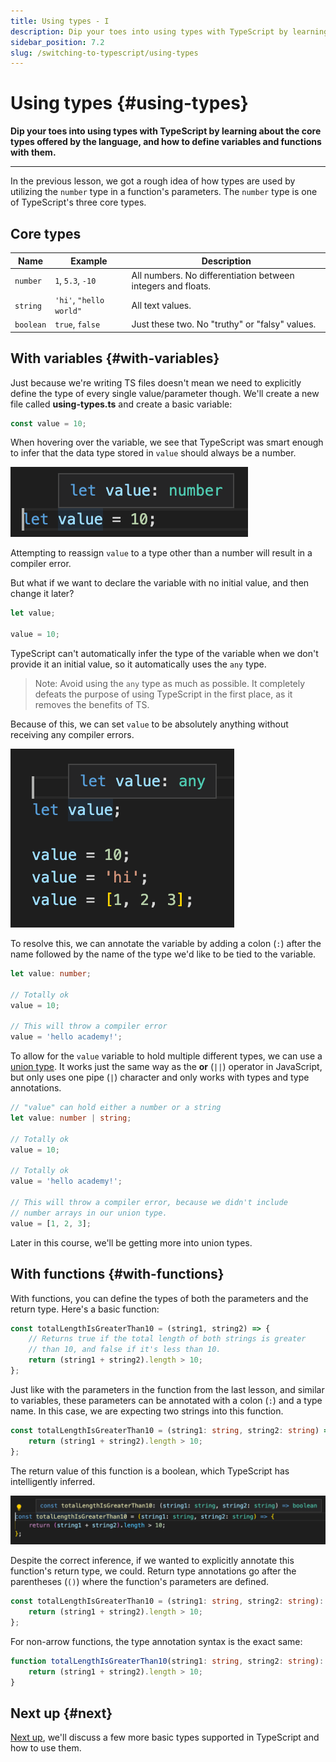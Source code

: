 ```yaml
---
title: Using types - I
description: Dip your toes into using types with TypeScript by learning about the core types offered by the language, and how to define variables and functions with them.
sidebar_position: 7.2
slug: /switching-to-typescript/using-types
---
```


# Using types {#using-types}

**Dip your toes into using types with TypeScript by learning about the core types offered by the language, and how to define variables and functions with them.**

---

In the previous lesson, we got a rough idea of how types are used by utilizing the `number` type in a function's parameters. The `number` type is one of TypeScript's three core types.

## Core types

| Name      | Example                 | Description                                                  |
| --------- | ----------------------- | ------------------------------------------------------------ |
| `number`  | `1`, `5.3`, `-10`       | All numbers. No differentiation between integers and floats. |
| `string`  | `'hi'`, `"hello world"` | All text values.                                             |
| `boolean` | `true`, `false`         | Just these two. No "truthy" or "falsy" values.               |

## With variables {#with-variables}

Just because we're writing TS files doesn't mean we need to explicitly define the type of every single value/parameter though. We'll create a new file called **using-types.ts** and create a basic variable:

```typescript
const value = 10;
```

When hovering over the variable, we see that TypeScript was smart enough to infer that the data type stored in `value` should always be a number.

![Type of variable automatically inferred](./images/number-inference.png)

Attempting to reassign `value` to a type other than a number will result in a compiler error.

But what if we want to declare the variable with no initial value, and then change it later?

<!-- eslint-disable -->
```typescript
let value;

value = 10;
```

TypeScript can't automatically infer the type of the variable when we don't provide it an initial value, so it automatically uses the `any` type.

> Note: Avoid using the `any` type as much as possible. It completely defeats the purpose of using TypeScript in the first place, as it removes the benefits of TS.

Because of this, we can set `value` to be absolutely anything without receiving any compiler errors.

![TypeScript didn't infer the type](./images/is-any.png)

To resolve this, we can annotate the variable by adding a colon (`:`) after the name followed by the name of the type we'd like to be tied to the variable.

```typescript
let value: number;

// Totally ok
value = 10;

// This will throw a compiler error
value = 'hello academy!';
```

To allow for the `value` variable to hold multiple different types, we can use a [union type](https://www.typescriptlang.org/docs/handbook/unions-and-intersections.html). It works just the same way as the **or** (`||`) operator in JavaScript, but only uses one pipe (`|`) character and only works with types and type annotations.

```typescript
// "value" can hold either a number or a string
let value: number | string;

// Totally ok
value = 10;

// Totally ok
value = 'hello academy!';

// This will throw a compiler error, because we didn't include
// number arrays in our union type.
value = [1, 2, 3];
```

Later in this course, we'll be getting more into union types.

## With functions {#with-functions}

With functions, you can define the types of both the parameters and the return type. Here's a basic function:

```typescript
const totalLengthIsGreaterThan10 = (string1, string2) => {
    // Returns true if the total length of both strings is greater
    // than 10, and false if it's less than 10.
    return (string1 + string2).length > 10;
};
```

Just like with the parameters in the function from the last lesson, and similar to variables, these parameters can be annotated with a colon (`:`) and a type name. In this case, we are expecting two strings into this function.

```typescript
const totalLengthIsGreaterThan10 = (string1: string, string2: string) => {
    return (string1 + string2).length > 10;
};
```

The return value of this function is a boolean, which TypeScript has intelligently inferred.

![Return type inferred](./images/return-inferred.png)

Despite the correct inference, if we wanted to explicitly annotate this function's return type, we could. Return type annotations go after the parentheses (`()`) where the function's parameters are defined.

```typescript
const totalLengthIsGreaterThan10 = (string1: string, string2: string): boolean => {
    return (string1 + string2).length > 10;
};
```

For non-arrow functions, the type annotation syntax is the exact same:

```typescript
function totalLengthIsGreaterThan10(string1: string, string2: string): boolean {
    return (string1 + string2).length > 10;
}
```

## Next up {#next}

[Next up](./using_types_continued.md), we'll discuss a few more basic types supported in TypeScript and how to use them.
